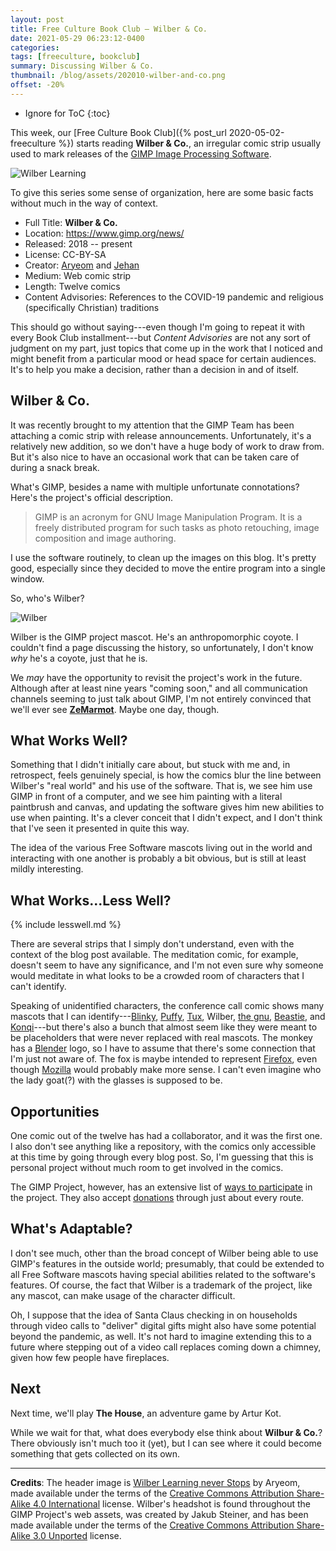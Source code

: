 ```yaml
---
layout: post
title: Free Culture Book Club — Wilber & Co.
date: 2021-05-29 06:23:12-0400
categories:
tags: [freeculture, bookclub]
summary: Discussing Wilber & Co.
thumbnail: /blog/assets/202010-wilber-and-co.png
offset: -20%
---
```


* Ignore for ToC
{:toc}

This week, our [Free Culture Book Club]({% post_url 2020-05-02-freeculture %}) starts reading **Wilber & Co.**, an irregular comic strip usually used to mark releases of the [GIMP Image Processing Software](https://www.gimp.org/).

![Wilber Learning](/blog/assets/202010-wilber-and-co.png "Wilber Learning")

To give this series some sense of organization, here are some basic facts without much in the way of context.

 * Full Title:  **Wilber & Co.**
 * Location:  <https://www.gimp.org/news/>
 * Released:  2018 -- present
 * License:  CC-BY-SA
 * Creator:  [Aryeom](https://film.zemarmot.net/) and [Jehan](https://girinstud.io/en/)
 * Medium:  Web comic strip
 * Length:  Twelve comics
 * Content Advisories:  References to the COVID-19 pandemic and religious (specifically Christian) traditions

This should go without saying---even though I'm going to repeat it with every Book Club installment---but *Content Advisories* are not any sort of judgment on my part, just topics that come up in the work that I noticed and might benefit from a particular mood or head space for certain audiences.  It's to help you make a decision, rather than a decision in and of itself.

## Wilber & Co.

It was recently brought to my attention that the GIMP Team has been attaching a comic strip with release announcements.  Unfortunately, it's a relatively new addition, so we don't have a huge body of work to draw from.  But it's also nice to have an occasional work that can be taken care of during a snack break.

What's GIMP, besides a name with multiple unfortunate connotations?  Here's the project's official description.

 > GIMP is an acronym for GNU Image Manipulation Program. It is a freely distributed program for such tasks as photo retouching, image composition and image authoring.

I use the software routinely, to clean up the images on this blog.  It's pretty good, especially since they decided to move the entire program into a single window.

So, who's Wilber?

![Wilber](/blog/assets/gimp-wilber.svg "Wilber")

Wilber is the GIMP project mascot.  He's an anthropomorphic coyote.  I couldn't find a page discussing the history, so unfortunately, I don't know *why* he's a coyote, just that he is.

We *may* have the opportunity to revisit the project's work in the future.  Although after at least nine years "coming soon," and all communication channels seeming to just talk about GIMP, I'm not entirely convinced that we'll ever see [**ZeMarmot**](https://film.zemarmot.net/en/).  Maybe one day, though.

## What Works Well?

Something that I didn't initially care about, but stuck with me and, in retrospect, feels genuinely special, is how the comics blur the line between Wilber's "real world" and his use of the software.  That is, we see him use GIMP in front of a computer, and we see him painting with a literal paintbrush and canvas, and updating the software gives him new abilities to use when painting.  It's a clever conceit that I didn't expect, and I don't think that I've seen it presented in quite this way.

The idea of the various Free Software mascots living out in the world and interacting with one another is probably a bit obvious, but is still at least mildly interesting.

## What Works...Less Well?

{% include lesswell.md %}

There are several strips that I simply don't understand, even with the context of the blog post available.  The meditation comic, for example, doesn't seem to have any significance, and I'm not even sure why someone would meditate in what looks to be a crowded room of characters that I can't identify.

Speaking of unidentified characters, the conference call comic shows many mascots that I can identify---[Blinky](https://en.wikipedia.org/wiki/FreeDOS), [Puffy](https://en.wikipedia.org/wiki/OpenBSD), [Tux](https://en.wikipedia.org/wiki/Tux_(mascot)), Wilber, [the gnu](https://en.wikipedia.org/wiki/GNU_Project), [Beastie](https://en.wikipedia.org/wiki/BSD_Daemon), and [Konqi](https://en.wikipedia.org/wiki/KDE)---but there's also a bunch that almost seem like they were meant to be placeholders that were never replaced with real mascots.  The monkey has a [Blender](https://www.blender.org/) logo, so I have to assume that there's some connection that I'm just not aware of.  The fox is maybe intended to represent [Firefox](https://www.mozilla.org/en-US/firefox/new/), even though [Mozilla](https://en.wikipedia.org/wiki/Mozilla_(mascot)) would probably make more sense.  I can't even imagine who the lady goat(?) with the glasses is supposed to be.

## Opportunities

One comic out of the twelve has had a collaborator, and it was the first one.  I also don't see anything like a repository, with the comics only accessible at this time by going through every blog post.  So, I'm guessing that this is personal project without much room to get involved in the comics.

The GIMP Project, however, has an extensive list of [ways to participate](https://www.gimp.org/develop/) in the project.  They also accept [donations](https://www.gimp.org/donating/) through just about every route.

## What's Adaptable?

I don't see much, other than the broad concept of Wilber being able to use GIMP's features in the outside world; presumably, that could be extended to all Free Software mascots having special abilities related to the software's features.  Of course, the fact that Wilber is a trademark of the project, like any mascot, can make usage of the character difficult.

Oh, I suppose that the idea of Santa Claus checking in on households through video calls to "deliver" digital gifts might also have some potential beyond the pandemic, as well.  It's not hard to imagine extending this to a future where stepping out of a video call replaces coming down a chimney, given how few people have fireplaces.

## Next

Next time, we'll play **The House**, an adventure game by Artur Kot.

While we wait for that, what does everybody else think about **Wilbur & Co.**?  There obviously isn't much too it (yet), but I can see where it could become something that gets collected on its own.

* * *

**Credits**:  The header image is [Wilber Learning never Stops](https://www.gimp.org/news/2020/10/07/gimp-2-10-22-released/) by Aryeom, made available under the terms of the [Creative Commons Attribution Share-Alike 4.0 International](https://creativecommons.org/licenses/by-sa/4.0/) license.  Wilber's headshot is found throughout the GIMP Project's web assets, was created by Jakub Steiner, and has been made available under the terms of the [Creative Commons Attribution Share-Alike 3.0 Unported](https://creativecommons.org/licenses/by-sa/3.0/) license.
